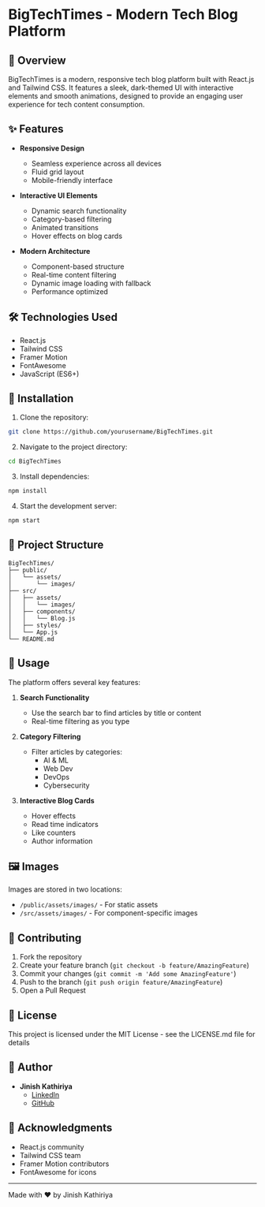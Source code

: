 # BigTechTimes - Modern Tech Blog Platform

## 🚀 Overview

BigTechTimes is a modern, responsive tech blog platform built with React.js and Tailwind CSS. It features a sleek, dark-themed UI with interactive elements and smooth animations, designed to provide an engaging user experience for tech content consumption.

## ✨ Features

- **Responsive Design**
  - Seamless experience across all devices
  - Fluid grid layout
  - Mobile-friendly interface

- **Interactive UI Elements**
  - Dynamic search functionality
  - Category-based filtering
  - Animated transitions
  - Hover effects on blog cards

- **Modern Architecture**
  - Component-based structure
  - Real-time content filtering
  - Dynamic image loading with fallback
  - Performance optimized

## 🛠️ Technologies Used

- React.js
- Tailwind CSS
- Framer Motion
- FontAwesome
- JavaScript (ES6+)

## 🔧 Installation

1. Clone the repository:
```bash
git clone https://github.com/yourusername/BigTechTimes.git
```

2. Navigate to the project directory:
```bash
cd BigTechTimes
```

3. Install dependencies:
```bash
npm install
```

4. Start the development server:
```bash
npm start
```

## 📁 Project Structure

```
BigTechTimes/
├── public/
│   └── assets/
│       └── images/
├── src/
│   ├── assets/
│   │   └── images/
│   ├── components/
│   │   └── Blog.js
│   ├── styles/
│   └── App.js
└── README.md
```

## 🎯 Usage

The platform offers several key features:

1. **Search Functionality**
   - Use the search bar to find articles by title or content
   - Real-time filtering as you type

2. **Category Filtering**
   - Filter articles by categories:
     - AI & ML
     - Web Dev
     - DevOps
     - Cybersecurity

3. **Interactive Blog Cards**
   - Hover effects
   - Read time indicators
   - Like counters
   - Author information

## 🖼️ Images

Images are stored in two locations:
- `/public/assets/images/` - For static assets
- `/src/assets/images/` - For component-specific images

## 🤝 Contributing

1. Fork the repository
2. Create your feature branch (`git checkout -b feature/AmazingFeature`)
3. Commit your changes (`git commit -m 'Add some AmazingFeature'`)
4. Push to the branch (`git push origin feature/AmazingFeature`)
5. Open a Pull Request

## 📝 License

This project is licensed under the MIT License - see the LICENSE.md file for details

## 👤 Author

- **Jinish Kathiriya**
  - [LinkedIn](https://linkedin.com/in/yourusername)
  - [GitHub](https://github.com/yourusername)

## 🙏 Acknowledgments

- React.js community
- Tailwind CSS team
- Framer Motion contributors
- FontAwesome for icons

---

Made with ❤️ by Jinish Kathiriya
